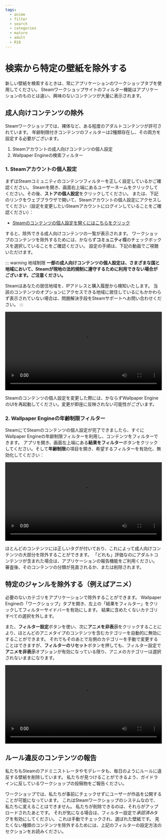 ```yaml
---
tags:
  - anime
  - filter
  - search
  - categories
  - mature
  - adult
  - R18
---
```


# 検索から特定の壁紙を除外する

新しい壁紙を検索するときは、常にアプリケーションのワークショップタブを使用してください。 Steamワークショップサイトのフィルター機能はアプリケーションのものとは違い、興味のないコンテンツが大量に表示されます。

## 成人向けコンテンツの除外

Steamワークショップでは、裸体など、ある程度のアダルトコンテンツが許可されています。 年齢制限付きコンテンツのフィルターは2種類存在し、その両方を設定する必要がございます。

1. Steamアカウントの成人向けコンテンツの個人設定
2. Wallpaper Engineの検索フィルター

### 1. Steamアカウントの個人設定

まずはSteamコミュニティのコンテンツフィルターを正しく設定しているかご確認ください。 Steamを開き、画面右上端にあるユーザーネームをクリックしてください。その後、**ストアの個人設定**をクリックしてください。 または、下記のリンクをウェブブラウザで開いて、Steamアカウントの個人設定にアクセスしてください（設定を変更したいSteamアカウントにログインしていることをご確認ください）：

* [Steamのコンテンツの個人設定を開くにはこちらをクリック](https://store.steampowered.com/account/preferences/)

すると、除外できる成人向けコンテンツの一覧が表示されます。 ワークショップのコンテンツを除外するためには、かならず**コミュニティ**欄のチェックボックスを選択していることをご確認ください。 設定の手順は、下記の動画でご視聴いただけます。

::: warning
地域制限 **一部の成人向けコンテンツの個人設定は、さまざまな国と地域において、Steamが現地の法的規制に遵守するために利用できない場合がございます。ご注意ください。**

Steamはあなたの居住地域を、IPアドレスと購入履歴から検知いたします。 当該のコンテンツのオプションにアクセスできる地域に居住しているにもかかわらず表示されていない場合は、問題解決手段をSteamサポートへお問い合わせください。
:::

<video width="100%" autoplay loop>
  <source src="/videos/steam_filterage.mp4" type="video/mp4">
  お使いのブラウザが動画タグをサポートしていません。
</video>

Steamのコンテンツの個人設定を変更した際には、かならずWallpaper EngineのUIを再起動してください。変更が即座に反映されない可能性がございます。

### 2. Wallpaper Engineの年齢制限フィルター

SteamにてSteamのコンテンツの個人設定が完了できましたら、すぐにWallpaper Engineの年齢制限フィルターを利用し、コンテンツをフィルターできます。 アプリを開き、画面左上端にある**結果をフィルター**ボタンをクリックしてください。そして**年齢制限**の項目を開き、希望するフィルターを有効化、無効化してください：

<video width="100%" autoplay loop>
  <source src="/videos/filterage.mp4" type="video/mp4">
  お使いのブラウザが動画タグをサポートしていません。
</video>

ほとんどのコンテンツには正しいタグが付いており、これによって成人向けコンテンツの大部分を除外することができます。 「どれも」評価なのにアダルトコンテンツが含まれた場合は、アプリケーションの報告機能をご利用ください。 審査後、そのコンテンツの分類が見直されるか、または削除されます。

## 特定のジャンルを除外する（例えばアニメ）

必要のないカテゴリをアプリケーションで除外することができます。 Wallpaper Engineの「ワークショップ」タブを開き、左上の「結果をフィルター」をクリックしてフィルターサイドバーを有効にします。 結果に含めたくないカテゴリすべての選択を外します。

また、**フィルター設定**ボタンを使い、次に**アニメを非表示**をクリックすることにより、ほとんどのアニメタイプのコンテンツを含むカテゴリーを自動的に無効にすることができます。 それでもそのあとで左側のカテゴリーを手動で変更することはできますが、**フィルターのリセット**ボタンを押しても、フィルター設定で**アニメを非表示**オプションが有効になっている限り、アニメのカテゴリーは選択されないままになります。

<video width="100%" autoplay loop>
  <source src="/videos/filtercontent.mp4" type="video/mp4">
  お使いのブラウザは動画タグをサポートしていません。
</video>

## ルール違反のコンテンツの報告

私たちもSteamのアドミニストレータやモデレータも、毎日のようにルールに違反する壁紙を削除しています。 私たちが見つけることができるよう、ガイドラインに反しているワークショップの投稿物をご報告ください。

ワークショップでは、私たちが事前にチェックせずにユーザーが作品を公開することが可能になっています。 これはSteamワークショップのシステムなので、私たちに変えることはできません。 私たちが削除できるのは、それらがアップロードされたあとです。 それが気になる場合は、フィルター設定で*承認済み*タグを有効にしてください。 これは手動でチェックされ、選ばれた壁紙です。 見たくない種類のコンテンツを除外するためには、上記のフィルターの設定方法のセクションをお読みください。